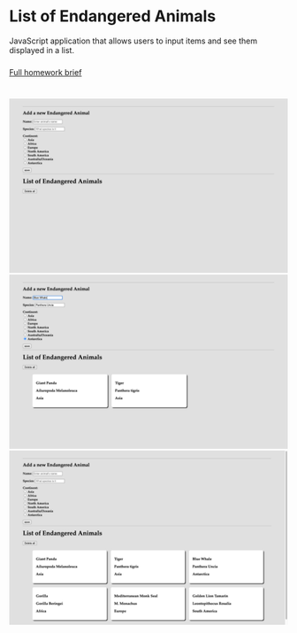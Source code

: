# List of Endangered Animals

JavaScript application that allows users to input items and see them displayed in a list.

### <a href="https://github.com/codeclan/g28_classnotes/blob/main/week_06/day_5/01_weekend_hw_dom_context/hw_dom/weekend_hw_dom.md">
Full homework brief</a>
#

![](screenshots/1.png)
![](screenshots/2.png)
![](screenshots/3.png)